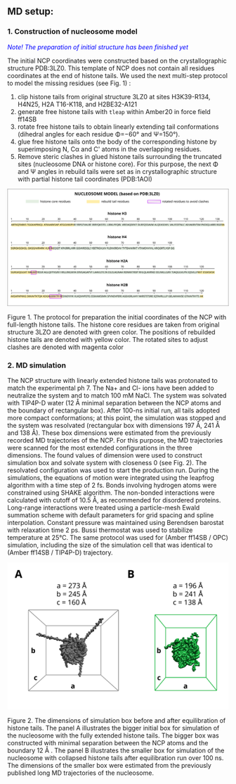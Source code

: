 ## MD setup:

### 1. Construction of nucleosome model

<span style="color:blue">*Note! The preparation of initial structure has been finished yet*</span>

The initial NCP coordinates were constructed based on the crystallographic structure PDB:3LZ0. This template of NCP does
not contain all residues coordinates at the end of histone tails. We used the next multi-step protocol to model the
missing residues (see Fig. 1) :

1) clip histone tails from original structure 3LZ0 at sites H3K39-R134, H4N25, H2A T16-K118, and H2BE32-A121
2) generate free histone tails with `tleap` within Amber20 in force field ff14SB
3) rotate free histone tails to obtain linearly extending tail conformations
   (dihedral angles for each residue Φ=−60° and Ψ=150°).
4) glue free histone tails onto the body of the corresponding histone by superimposing N, Cα and C' atoms in the
   overlapping residues.
5) Remove steric clashes in glued histone tails surrounding the truncated sites (nucleosome DNA or histone core). For
   this purpose, the next Φ and Ψ angles in rebuild tails were set as in crystallographic structure with partial histone
   tail coordinates (PDB:1AOI)

<p align="center">
  <img src="figures/md_model.png">
  <figcaption> Figure 1. The protocol for preparation the initial coordinates of the NCP with full-length histone tails.
                         The histone core residues are taken from original structure 3LZO are denoted with green color. 
                         The positions of rebuilded histone tails are denoted with yellow color. 
                         The rotated sites to adjust clashes are denoted with magenta color
</p>

### 2. MD simulation

The NCP structure with linearly extended histone tails was protonated to match the experimental ph 7. The Na+ and Cl-
ions have been added to neutralize the system and to match 100 mM NaCl. The system was solvated with TIP4P-D water (12 Å
minimal separation between the NCP atoms and the boundary of rectangular box). After 100-ns initial run, all tails
adopted more compact conformations; at this point, the simulation was stopped and the system was resolvated (rectangular
box with dimensions 197 Å, 241 Å and 138 Å). These box dimensions were estimated from the previously recorded MD
trajectories of the NCP. For this purpose, the MD trajectories were scanned for the most extended configurations in the
three dimensions. The found values of dimension were used to construct simulation box and solvate system with closeness
0 (see Fig. 2). The resolvated configuration was used to start the production run. During the simulations, the equations
of motion were integrated using the leapfrog algorithm with a time step of 2 fs. Bonds involving hydrogen atoms were
constrained using SHAKE algorithm. The non-bonded interactions were calculated with cutoff of 10.5 Å, as recommended for
disordered proteins. Long-range interactions were treated using a particle-mesh Ewald summation scheme with default
parameters for grid spacing and spline interpolation. Constant pressure was maintained using Berendsen barostat with
relaxation time 2 ps. Bussi thermostat was used to stabilize temperature at 25°C. The same protocol was used for (Amber
ff14SB / OPC) simulation, including the size of the simulation cell that was identical to (Amber ff14SB / TIP4P-D)
trajectory.



<p align="center">
  <img src="figures/resolvated_box.png">
  <figcaption> Figure 2. The dimensions of simulation box before and after equilibration of histone tails. 
                         The panel A illustrates the bigger initial box for simulation of the nucleosome with the fully 
                         extended histone tails. The bigger box was constructed with minimal separation between the NCP atoms 
                         and the boundary 12 Å . The panel B illustrates the smaller box for simulation of the nucleosome 
                         with collapsed histone tails after equilibration run over 100 ns. The dimensions of the smaller box 
                         were estimated from the previously published long MD trajectories of the nucleosome. 
</p>
